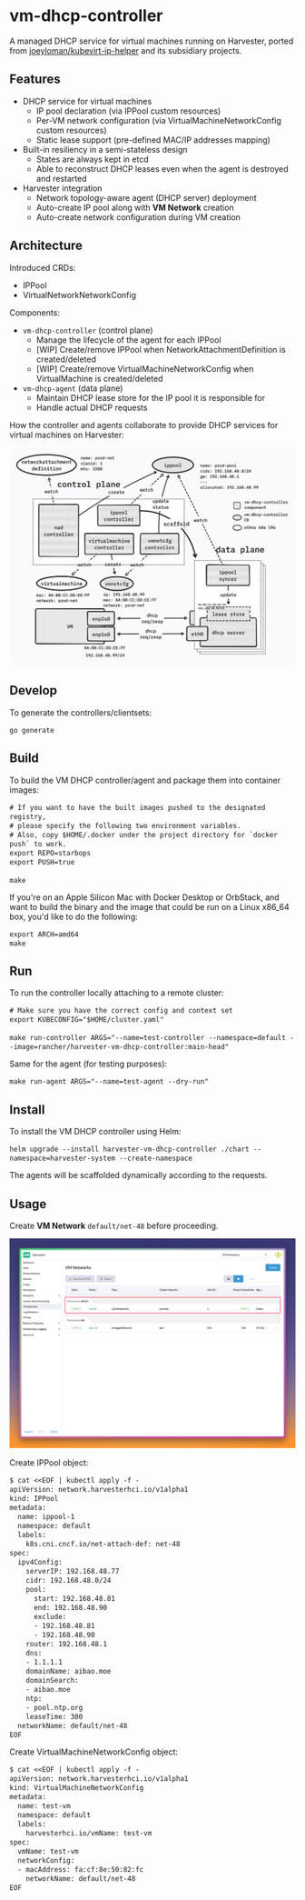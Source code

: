 # vm-dhcp-controller

A managed DHCP service for virtual machines running on Harvester, ported from [joeyloman/kubevirt-ip-helper](https://github.com/joeyloman/kubevirt-ip-helper) and its subsidiary projects.

## Features

- DHCP service for virtual machines
  - IP pool declaration (via IPPool custom resources)
  - Per-VM network configuration (via VirtualMachineNetworkConfig custom resources)
  - Static lease support (pre-defined MAC/IP addresses mapping)
- Built-in resiliency in a semi-stateless design
  - States are always kept in etcd
  - Able to reconstruct DHCP leases even when the agent is destroyed and restarted
- Harvester integration
  - Network topology-aware agent (DHCP server) deployment
  - Auto-create IP pool along with **VM Network** creation
  - Auto-create network configuration during VM creation

## Architecture

Introduced CRDs:

- IPPool
- VirtualNetworkNetworkConfig

Components:

- `vm-dhcp-controller` (control plane)
  - Manage the lifecycle of the agent for each IPPool
  - [WIP] Create/remove IPPool when NetworkAttachmentDefinition is created/deleted
  - [WIP] Create/remove VirtualMachineNetworkConfig when VirtualMachine is created/deleted
- `vm-dhcp-agent` (data plane)
  - Maintain DHCP lease store for the IP pool it is responsible for
  - Handle actual DHCP requests

How the controller and agents collaborate to provide DHCP services for virtual machines on Harvester:

![How the controller and agents colaborates](images/managed-dhcp-v2.png)

## Develop

To generate the controllers/clientsets:

```
go generate
```

## Build

To build the VM DHCP controller/agent and package them into container images:

```
# If you want to have the built images pushed to the designated registry,
# please specify the following two environment variables.
# Also, copy $HOME/.docker under the project directory for `docker push` to work.
export REPO=starbops
export PUSH=true

make
```

If you're on an Apple Silicon Mac with Docker Desktop or OrbStack, and want to build the binary and the image that could be run on a Linux x86_64 box, you'd like to do the following:

```
export ARCH=amd64
make
```

## Run

To run the controller locally attaching to a remote cluster:

```
# Make sure you have the correct config and context set
export KUBECONFIG="$HOME/cluster.yaml"

make run-controller ARGS="--name=test-controller --namespace=default --image=rancher/harvester-vm-dhcp-controller:main-head"
```

Same for the agent (for testing purposes):

```
make run-agent ARGS="--name=test-agent --dry-run"
```

## Install

To install the VM DHCP controller using Helm:

```
helm upgrade --install harvester-vm-dhcp-controller ./chart --namespace=harvester-system --create-namespace
```

The agents will be scaffolded dynamically according to the requests.

## Usage

Create **VM Network** `default/net-48` before proceeding.

![Create VM Network](images/vm-network.png)

Create IPPool object:

```
$ cat <<EOF | kubectl apply -f -
apiVersion: network.harvesterhci.io/v1alpha1
kind: IPPool
metadata:
  name: ippool-1
  namespace: default
  labels:
    k8s.cni.cncf.io/net-attach-def: net-48
spec:
  ipv4Config:
    serverIP: 192.168.48.77
    cidr: 192.168.48.0/24
    pool:
      start: 192.168.48.81
      end: 192.168.48.90
      exclude:
      - 192.168.48.81
      - 192.168.48.90
    router: 192.168.48.1
    dns:
    - 1.1.1.1
    domainName: aibao.moe
    domainSearch:
    - aibao.moe
    ntp:
    - pool.ntp.org
    leaseTime: 300
  networkName: default/net-48
EOF
```

Create VirtualMachineNetworkConfig object:

```
$ cat <<EOF | kubectl apply -f -
apiVersion: network.harvesterhci.io/v1alpha1
kind: VirtualMachineNetworkConfig
metadata:
  name: test-vm
  namespace: default 
  labels:
    harvesterhci.io/vmName: test-vm
spec:
  vmName: test-vm
  networkConfig:
  - macAddress: fa:cf:8e:50:82:fc
    networkName: default/net-48
EOF
```
